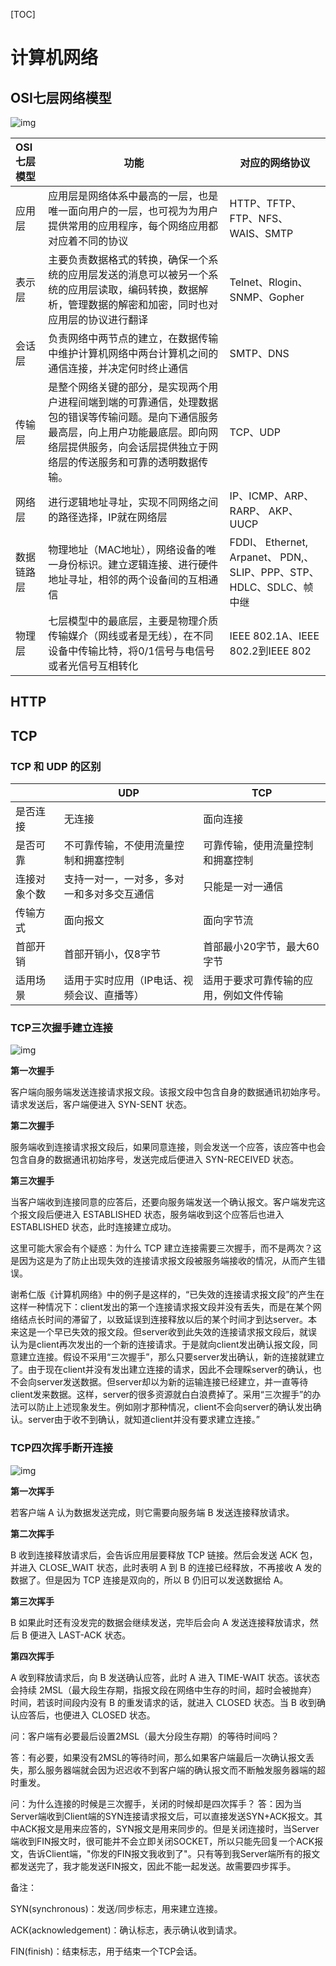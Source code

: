 [TOC]

# 计算机网络

## OSI七层网络模型

![img](https://images2015.cnblogs.com/blog/705728/201604/705728-20160424234824085-667046040.png)

| OSI七层模型 | 功能                                                         | 对应的网络协议                                               |
| :---------- | ------------------------------------------------------------ | ------------------------------------------------------------ |
| 应用层      | 应用层是网络体系中最高的一层，也是唯一面向用户的一层，也可视为为用户提供常用的应用程序，每个网络应用都对应着不同的协议 | HTTP、TFTP、FTP、NFS、WAIS、SMTP                             |
| 表示层      | 主要负责数据格式的转换，确保一个系统的应用层发送的消息可以被另一个系统的应用层读取，编码转换，数据解析，管理数据的解密和加密，同时也对应用层的协议进行翻译 | Telnet、Rlogin、SNMP、Gopher                                 |
| 会话层      | 负责网络中两节点的建立，在数据传输中维护计算机网络中两台计算机之间的通信连接，并决定何时终止通信 | SMTP、DNS                                                    |
| 传输层      | 是整个网络关键的部分，是实现两个用户进程间端到端的可靠通信，处理数据包的错误等传输问题。是向下通信服务最高层，向上用户功能最底层。即向网络层提供服务，向会话层提供独立于网络层的传送服务和可靠的透明数据传输。 | TCP、UDP                                                     |
| 网络层      | 进行逻辑地址寻址，实现不同网络之间的路径选择，IP就在网络层   | IP、ICMP、ARP、 RARP、 AKP、 UUCP                            |
| 数据链路层  | 物理地址（MAC地址），网络设备的唯一身份标识。建立逻辑连接、进行硬件地址寻址，相邻的两个设备间的互相通信 | FDDI、 Ethernet, Arpanet、 PDN,、SLIP、PPP、STP、HDLC、SDLC、帧中继 |
| 物理层      | 七层模型中的最底层，主要是物理介质传输媒介（网线或者是无线），在不同设备中传输比特，将0/1信号与电信号或者光信号互相转化 | IEEE 802.1A、IEEE 802.2到IEEE 802                            |



## HTTP



## TCP

### TCP 和 UDP 的区别

|              | UDP                                        | TCP                                    |
| ------------ | ------------------------------------------ | -------------------------------------- |
| 是否连接     | 无连接                                     | 面向连接                               |
| 是否可靠     | 不可靠传输，不使用流量控制和拥塞控制       | 可靠传输，使用流量控制和拥塞控制       |
| 连接对象个数 | 支持一对一，一对多，多对一和多对多交互通信 | 只能是一对一通信                       |
| 传输方式     | 面向报文                                   | 面向字节流                             |
| 首部开销     | 首部开销小，仅8字节                        | 首部最小20字节，最大60字节             |
| 适用场景     | 适用于实时应用（IP电话、视频会议、直播等） | 适用于要求可靠传输的应用，例如文件传输 |



### TCP三次握手建立连接

![img](https://segmentfault.com/img/remote/1460000021151224)

**第一次握手**

客户端向服务端发送连接请求报文段。该报文段中包含自身的数据通讯初始序号。请求发送后，客户端便进入 SYN-SENT 状态。

**第二次握手**

服务端收到连接请求报文段后，如果同意连接，则会发送一个应答，该应答中也会包含自身的数据通讯初始序号，发送完成后便进入 SYN-RECEIVED 状态。

**第三次握手**

当客户端收到连接同意的应答后，还要向服务端发送一个确认报文。客户端发完这个报文段后便进入 ESTABLISHED 状态，服务端收到这个应答后也进入 ESTABLISHED 状态，此时连接建立成功。



这里可能大家会有个疑惑：为什么 TCP 建立连接需要三次握手，而不是两次？这是因为这是为了防止出现失效的连接请求报文段被服务端接收的情况，从而产生错误。

谢希仁版《计算机网络》中的例子是这样的，“已失效的连接请求报文段”的产生在这样一种情况下：client发出的第一个连接请求报文段并没有丢失，而是在某个网络结点长时间的滞留了，以致延误到连接释放以后的某个时间才到达server。本来这是一个早已失效的报文段。但server收到此失效的连接请求报文段后，就误认为是client再次发出的一个新的连接请求。于是就向client发出确认报文段，同意建立连接。假设不采用“三次握手”，那么只要server发出确认，新的连接就建立了。由于现在client并没有发出建立连接的请求，因此不会理睬server的确认，也不会向server发送数据。但server却以为新的运输连接已经建立，并一直等待client发来数据。这样，server的很多资源就白白浪费掉了。采用“三次握手”的办法可以防止上述现象发生。例如刚才那种情况，client不会向server的确认发出确认。server由于收不到确认，就知道client并没有要求建立连接。”



### TCP四次挥手断开连接

![img](https://segmentfault.com/img/remote/1460000021151225)

**第一次挥手**

若客户端 A 认为数据发送完成，则它需要向服务端 B 发送连接释放请求。

**第二次挥手**

B 收到连接释放请求后，会告诉应用层要释放 TCP 链接。然后会发送 ACK 包，并进入 CLOSE_WAIT 状态，此时表明 A 到 B 的连接已经释放，不再接收 A 发的数据了。但是因为 TCP 连接是双向的，所以 B 仍旧可以发送数据给 A。

**第三次挥手**

B 如果此时还有没发完的数据会继续发送，完毕后会向 A 发送连接释放请求，然后 B 便进入 LAST-ACK 状态。

**第四次挥手**

A 收到释放请求后，向 B 发送确认应答，此时 A 进入 TIME-WAIT 状态。该状态会持续 2MSL（最大段生存期，指报文段在网络中生存的时间，超时会被抛弃） 时间，若该时间段内没有 B 的重发请求的话，就进入 CLOSED 状态。当 B 收到确认应答后，也便进入 CLOSED 状态。



问：客户端有必要最后设置2MSL（最大分段生存期）的等待时间吗？

答：有必要，如果没有2MSL的等待时间，那么如果客户端最后一次确认报文丢失，那么服务器端就会因为迟迟收不到客户端的确认报文而不断触发服务器端的超时重发。



问：为什么连接的时候是三次握手，关闭的时候却是四次挥手？
答：因为当Server端收到Client端的SYN连接请求报文后，可以直接发送SYN+ACK报文。其中ACK报文是用来应答的，SYN报文是用来同步的。但是关闭连接时，当Server端收到FIN报文时，很可能并不会立即关闭SOCKET，所以只能先回复一个ACK报文，告诉Client端，"你发的FIN报文我收到了"。只有等到我Server端所有的报文都发送完了，我才能发送FIN报文，因此不能一起发送。故需要四步挥手。



备注：

SYN(synchronous)：发送/同步标志，用来建立连接。

ACK(acknowledgement)：确认标志，表示确认收到请求。

FIN(finish)：结束标志，用于结束一个TCP会话。